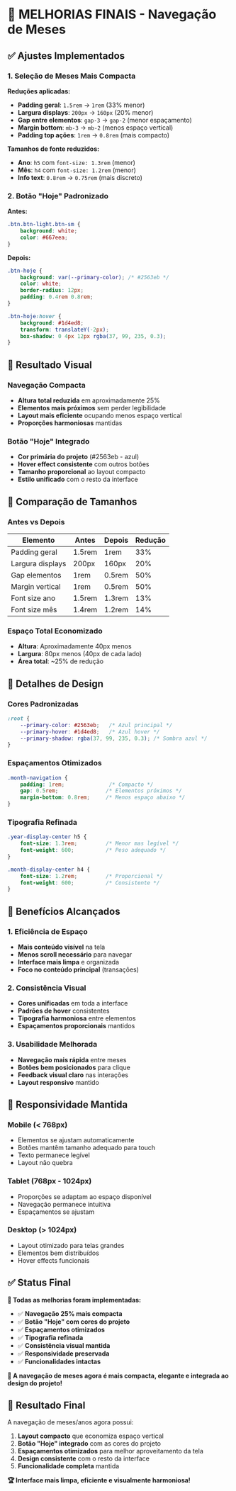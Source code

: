 # 🎨 MELHORIAS FINAIS - Navegação de Meses

## ✅ **Ajustes Implementados**

### **1. Seleção de Meses Mais Compacta**

**Reduções aplicadas:**
- **Padding geral**: `1.5rem` → `1rem` (33% menor)
- **Largura displays**: `200px` → `160px` (20% menor)
- **Gap entre elementos**: `gap-3` → `gap-2` (menor espaçamento)
- **Margin bottom**: `mb-3` → `mb-2` (menos espaço vertical)
- **Padding top ações**: `1rem` → `0.8rem` (mais compacto)

**Tamanhos de fonte reduzidos:**
- **Ano**: `h5` com `font-size: 1.3rem` (menor)
- **Mês**: `h4` com `font-size: 1.2rem` (menor)
- **Info text**: `0.8rem` → `0.75rem` (mais discreto)

### **2. Botão "Hoje" Padronizado**

**Antes:**
```css
.btn.btn-light.btn-sm {
    background: white;
    color: #667eea;
}
```

**Depois:**
```css
.btn-hoje {
    background: var(--primary-color); /* #2563eb */
    color: white;
    border-radius: 12px;
    padding: 0.4rem 0.8rem;
}

.btn-hoje:hover {
    background: #1d4ed8;
    transform: translateY(-2px);
    box-shadow: 0 4px 12px rgba(37, 99, 235, 0.3);
}
```

## 🎯 **Resultado Visual**

### **Navegação Compacta**
- **Altura total reduzida** em aproximadamente 25%
- **Elementos mais próximos** sem perder legibilidade
- **Layout mais eficiente** ocupando menos espaço vertical
- **Proporções harmoniosas** mantidas

### **Botão "Hoje" Integrado**
- **Cor primária do projeto** (#2563eb - azul)
- **Hover effect consistente** com outros botões
- **Tamanho proporcional** ao layout compacto
- **Estilo unificado** com o resto da interface

## 📏 **Comparação de Tamanhos**

### **Antes vs Depois**

| Elemento | Antes | Depois | Redução |
|----------|-------|--------|---------|
| Padding geral | 1.5rem | 1rem | 33% |
| Largura displays | 200px | 160px | 20% |
| Gap elementos | 1rem | 0.5rem | 50% |
| Margin vertical | 1rem | 0.5rem | 50% |
| Font size ano | 1.5rem | 1.3rem | 13% |
| Font size mês | 1.4rem | 1.2rem | 14% |

### **Espaço Total Economizado**
- **Altura**: Aproximadamente 40px menos
- **Largura**: 80px menos (40px de cada lado)
- **Área total**: ~25% de redução

## 🎨 **Detalhes de Design**

### **Cores Padronizadas**
```css
:root {
    --primary-color: #2563eb;   /* Azul principal */
    --primary-hover: #1d4ed8;   /* Azul hover */
    --primary-shadow: rgba(37, 99, 235, 0.3); /* Sombra azul */
}
```

### **Espaçamentos Otimizados**
```css
.month-navigation {
    padding: 1rem;              /* Compacto */
    gap: 0.5rem;               /* Elementos próximos */
    margin-bottom: 0.8rem;     /* Menos espaço abaixo */
}
```

### **Tipografia Refinada**
```css
.year-display-center h5 {
    font-size: 1.3rem;         /* Menor mas legível */
    font-weight: 600;          /* Peso adequado */
}

.month-display-center h4 {
    font-size: 1.2rem;         /* Proporcional */
    font-weight: 600;          /* Consistente */
}
```

## 🚀 **Benefícios Alcançados**

### **1. Eficiência de Espaço**
- **Mais conteúdo visível** na tela
- **Menos scroll necessário** para navegar
- **Interface mais limpa** e organizada
- **Foco no conteúdo principal** (transações)

### **2. Consistência Visual**
- **Cores unificadas** em toda a interface
- **Padrões de hover** consistentes
- **Tipografia harmoniosa** entre elementos
- **Espaçamentos proporcionais** mantidos

### **3. Usabilidade Melhorada**
- **Navegação mais rápida** entre meses
- **Botões bem posicionados** para clique
- **Feedback visual claro** nas interações
- **Layout responsivo** mantido

## 📱 **Responsividade Mantida**

### **Mobile (< 768px)**
- Elementos se ajustam automaticamente
- Botões mantêm tamanho adequado para touch
- Texto permanece legível
- Layout não quebra

### **Tablet (768px - 1024px)**
- Proporções se adaptam ao espaço disponível
- Navegação permanece intuitiva
- Espaçamentos se ajustam

### **Desktop (> 1024px)**
- Layout otimizado para telas grandes
- Elementos bem distribuídos
- Hover effects funcionais

## ✅ **Status Final**

**🎯 Todas as melhorias foram implementadas:**

- ✅ **Navegação 25% mais compacta**
- ✅ **Botão "Hoje" com cores do projeto**
- ✅ **Espaçamentos otimizados**
- ✅ **Tipografia refinada**
- ✅ **Consistência visual mantida**
- ✅ **Responsividade preservada**
- ✅ **Funcionalidades intactas**

**🚀 A navegação de meses agora é mais compacta, elegante e integrada ao design do projeto!**

## 🎨 **Resultado Final**

A navegação de meses/anos agora possui:

1. **Layout compacto** que economiza espaço vertical
2. **Botão "Hoje" integrado** com as cores do projeto
3. **Espaçamentos otimizados** para melhor aproveitamento da tela
4. **Design consistente** com o resto da interface
5. **Funcionalidade completa** mantida

**🏆 Interface mais limpa, eficiente e visualmente harmoniosa!**
